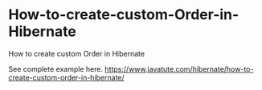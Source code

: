 # How-to-create-custom-Order-in-Hibernate
How to create custom Order in Hibernate

See complete example here.
https://www.javatute.com/hibernate/how-to-create-custom-order-in-hibernate/
